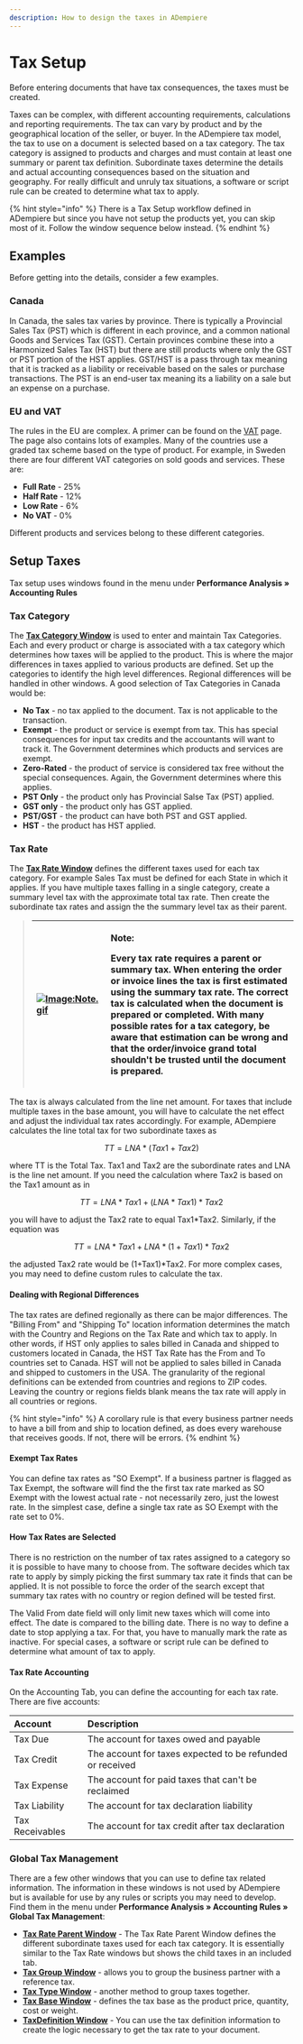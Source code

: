 ```yaml
---
description: How to design the taxes in ADempiere
---
```


# Tax Setup

Before entering documents that have tax consequences, the taxes must be created.

Taxes can be complex, with different accounting requirements, calculations and reporting requirements. The tax can vary by product and by the geographical location of the seller, or buyer. In the ADempiere tax model, the tax to use on a document is selected based on a tax category. The tax category is assigned to products and charges and must contain at least one summary or parent tax definition. Subordinate taxes determine the details and actual accounting consequences based on the situation and geography. For really difficult and unruly tax situations, a software or script rule can be created to determine what tax to apply.

{% hint style="info" %}
There is a Tax Setup workflow defined in ADempiere but since you have not setup the products yet, you can skip most of it. Follow the window sequence below instead.
{% endhint %}

## Examples

Before getting into the details, consider a few examples.

### Canada

In Canada, the sales tax varies by province. There is typically a Provincial Sales Tax \(PST\) which is different in each province, and a common national Goods and Services Tax \(GST\). Certain provinces combine these into a Harmonized Sales Tax \(HST\) but there are still products where only the GST or PST portion of the HST applies. GST/HST is a pass through tax meaning that it is tracked as a liability or receivable based on the sales or purchase transactions. The PST is an end-user tax meaning its a liability on a sale but an expense on a purchase.

### EU and VAT

The rules in the EU are complex. A primer can be found on the [VAT](http://wiki.adempiere.net/VAT) page. The page also contains lots of examples. Many of the countries use a graded tax scheme based on the type of product. For example, in Sweden there are four different VAT categories on sold goods and services. These are:

* **Full Rate** - 25%
* **Half Rate** - 12%
* **Low Rate** - 6%
* **No VAT** - 0%

Different products and services belong to these different categories.

## Setup Taxes

Tax setup uses windows found in the menu under **Performance Analysis » Accounting Rules**

### **Tax Category**

The [**Tax Category Window**](http://wiki.adempiere.net/ManPageW_TaxCategory) is used to enter and maintain Tax Categories. Each and every product or charge is associated with a tax category which determines how taxes will be applied to the product. This is where the major differences in taxes applied to various products are defined. Set up the categories to identify the high level differences. Regional differences will be handled in other windows. A good selection of Tax Categories in Canada would be:

* **No Tax** - no tax applied to the document. Tax is not applicable to the transaction.
* **Exempt** - the product or service is exempt from tax. This has special consequences for input tax credits and the accountants will want to track it. The Government determines which products and services are exempt.
* **Zero-Rated** - the product of service is considered tax free without the special consequences. Again, the Government determines where this applies.
* **PST Only** - the product only has Provincial Salse Tax \(PST\) applied.
* **GST only** - the product only has GST applied.
* **PST/GST** - the product can have both PST and GST applied.
* **HST** - the product has HST applied.

### Tax Rate

The [**Tax Rate Window**](http://wiki.adempiere.net/ManPageW_TaxRate) defines the different taxes used for each tax category. For example Sales Tax must be defined for each State in which it applies. If you have multiple taxes falling in a single category, create a summary level tax with the approximate total tax rate. Then create the subordinate tax rates and assign the the summary level tax as their parent.

> <table>
>   <thead>
>     <tr>
>       <th style="text-align:left"><a href="http://wiki.adempiere.net/File:Note.gif"><img src="http://wiki.adempiere.net/images/6/62/Note.gif" alt="Image:Note.gif"/></a>
>       </th>
>       <th style="text-align:left">
>         <p><b>Note:</b>
>         </p>
>         <p>Every tax rate requires a parent or summary tax. When entering the order
>           or invoice lines the tax is first estimated using the summary tax rate.
>           The correct tax is calculated when the document is prepared or completed.
>           With many possible rates for a tax category, be aware that estimation can
>           be wrong and that the order/invoice grand total shouldn&apos;t be trusted
>           until the document is prepared.</p>
>       </th>
>     </tr>
>   </thead>
>   <tbody></tbody>
> </table>

The tax is always calculated from the line net amount. For taxes that include multiple taxes in the base amount, you will have to calculate the net effect and adjust the individual tax rates accordingly. For example, ADempiere calculates the line total tax for two subordinate taxes as

$$
TT = LNA*(Tax1 + Tax2)
$$

where TT is the Total Tax. Tax1 and Tax2 are the subordinate rates and LNA is the line net amount. If you need the calculation where Tax2 is based on the Tax1 amount as in

$$
TT = LNA*Tax1 + (LNA*Tax1)*Tax2
$$

you will have to adjust the Tax2 rate to equal Tax1\*Tax2. Similarly, if the equation was

$$
TT = LNA*Tax1 + LNA*(1+Tax1)*Tax2
$$

the adjusted Tax2 rate would be \(1+Tax1\)\*Tax2. For more complex cases, you may need to define custom rules to calculate the tax.

#### Dealing with Regional Differences

The tax rates are defined regionally as there can be major differences. The "Billing From" and "Shipping To" location information determines the match with the Country and Regions on the Tax Rate and which tax to apply. In other words, if HST only applies to sales billed in Canada and shipped to customers located in Canada, the HST Tax Rate has the From and To countries set to Canada. HST will not be applied to sales billed in Canada and shipped to customers in the USA. The granularity of the regional definitions can be extended from countries and regions to ZIP codes. Leaving the country or regions fields blank means the tax rate will apply in all countries or regions.

{% hint style="info" %}
A corollary rule is that every business partner needs to have a bill from and ship to location defined, as does every warehouse that receives goods. If not, there will be errors.
{% endhint %}

#### Exempt Tax Rates

You can define tax rates as "SO Exempt". If a business partner is flagged as Tax Exempt, the software will find the the first tax rate marked as SO Exempt with the lowest actual rate - not necessarily zero, just the lowest rate. In the simplest case, define a single tax rate as SO Exempt with the rate set to 0%.

#### How Tax Rates are Selected

There is no restriction on the number of tax rates assigned to a category so it is possible to have many to choose from. The software decides which tax rate to apply by simply picking the first summary tax rate it finds that can be applied. It is not possible to force the order of the search except that summary tax rates with no country or region defined will be tested first.

The Valid From date field will only limit new taxes which will come into effect. The date is compared to the billing date. There is no way to define a date to stop applying a tax. For that, you have to manually mark the rate as inactive. For special cases, a software or script rule can be defined to determine what amount of tax to apply.

#### Tax Rate Accounting

On the Accounting Tab, you can define the accounting for each tax rate. There are five accounts:

| Account | Description |
| :--- | :--- |
| Tax Due | The account for taxes owed and payable |
| Tax Credit | The account for taxes expected to be refunded or received |
| Tax Expense | The account for paid taxes that can't be reclaimed |
| Tax Liability | The account for tax declaration liability |
| Tax Receivables | The account for tax credit after tax declaration |

### Global Tax Management

There are a few other windows that you can use to define tax related information. The information in these windows is not used by ADempiere but is available for use by any rules or scripts you may need to develop. Find them in the menu under **Performance Analysis » Accounting Rules » Global Tax Management**:

* [**Tax Rate Parent Window**](http://wiki.adempiere.net/index.php?title=ManPageW_TaxRateParent&action=edit&redlink=1) - The Tax Rate Parent Window defines the different subordinate taxes used for each tax category. It is essentially similar to the Tax Rate windows but shows the child taxes in an included tab.
* [**Tax Group Window**](http://wiki.adempiere.net/index.php?title=ManPageW_TaxGroup&action=edit&redlink=1) - allows you to group the business partner with a reference tax.
* [**Tax Type Window**](http://wiki.adempiere.net/index.php?title=ManPageW_TaxType&action=edit&redlink=1) - another method to group taxes together.
* [**Tax Base Window**](http://wiki.adempiere.net/index.php?title=ManPageW_TaxBase&action=edit&redlink=1) - defines the tax base as the product price, quantity, cost or weight.
* [**TaxDefinition Window**](http://wiki.adempiere.net/index.php?title=ManPageW_TaxDefinition&action=edit&redlink=1) - You can use the tax definition information to create the logic necessary to get the tax rate to your document.

